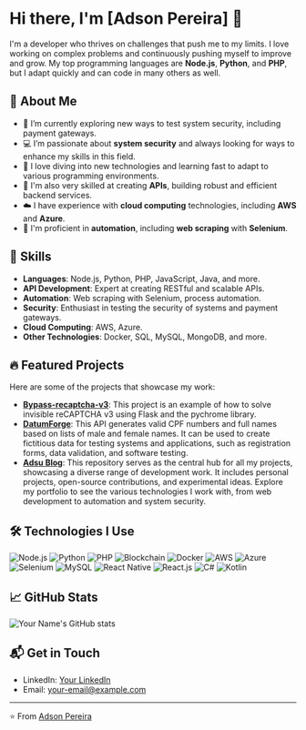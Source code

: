 # Hi there, I'm [Adson Pereira] 👋

I'm a developer who thrives on challenges that push me to my limits. I love working on complex problems and continuously pushing myself to improve and grow. My top programming languages are **Node.js**, **Python**, and **PHP**, but I adapt quickly and can code in many others as well.

## 🌟 About Me

- 🔭 I’m currently exploring new ways to test system security, including payment gateways.
- 💻 I’m passionate about **system security** and always looking for ways to enhance my skills in this field.
- 🚀 I love diving into new technologies and learning fast to adapt to various programming environments.
- 🔧 I'm also very skilled at creating **APIs**, building robust and efficient backend services.
- ☁️ I have experience with **cloud computing** technologies, including **AWS** and **Azure**.
- 🤖 I'm proficient in **automation**, including **web scraping** with **Selenium**.

## 💼 Skills

- **Languages**: Node.js, Python, PHP, JavaScript, Java, and more.
- **API Development**: Expert at creating RESTful and scalable APIs.
- **Automation**: Web scraping with Selenium, process automation.
- **Security**: Enthusiast in testing the security of systems and payment gateways.
- **Cloud Computing**: AWS, Azure.
- **Other Technologies**: Docker, SQL, MySQL, MongoDB, and more.

## 🔥 Featured Projects

Here are some of the projects that showcase my work:

- **[Bypass-recaptcha-v3](https://github.com/adsu13/recaptcha-bypassv3)**: This project is an example of how to solve invisible reCAPTCHA v3 using Flask and the pychrome library.
- **[DatumForge](https://github.com/adsu13/DatumForge)**: This API generates valid CPF numbers and full names based on lists of male and female names. It can be used to create fictitious data for testing systems and applications, such as registration forms, data validation, and software testing.
- **[Adsu Blog](https://github.com/adsu13/adsu-blog)**: This repository serves as the central hub for all my projects, showcasing a diverse range of development work. It includes personal projects, open-source contributions, and experimental ideas. Explore my portfolio to see the various technologies I work with, from web development to automation and system security.

## 🛠️ Technologies I Use

![Node.js](https://img.shields.io/badge/-Node.js-339933?logo=node.js&logoColor=white&style=flat)
![Python](https://img.shields.io/badge/-Python-3776AB?logo=python&logoColor=white&style=flat)
![PHP](https://img.shields.io/badge/-PHP-777BB4?logo=php&logoColor=white&style=flat)
![Blockchain](https://img.shields.io/badge/-Blockchain-121D33?logo=blockchain&logoColor=white&style=flat)
![Docker](https://img.shields.io/badge/-Docker-2496ED?logo=docker&logoColor=white&style=flat)
![AWS](https://img.shields.io/badge/-AWS-FF9900?logo=amazon-aws&logoColor=white&style=flat)
![Azure](https://img.shields.io/badge/-Azure-0078D4?logo=microsoft-azure&logoColor=white&style=flat)
![Selenium](https://img.shields.io/badge/-Selenium-43B02A?logo=selenium&logoColor=white&style=flat)
![MySQL](https://img.shields.io/badge/-MySQL-4479A1?logo=mysql&logoColor=white&style=flat)
![React Native](https://img.shields.io/badge/-React%20Native-61DAFB?logo=react&logoColor=black&style=flat)
![React.js](https://img.shields.io/badge/-React.js-61DAFB?logo=react&logoColor=black&style=flat)
![C#](https://img.shields.io/badge/-C%23-239120?logo=c-sharp&logoColor=white&style=flat)
![Kotlin](https://img.shields.io/badge/-Kotlin-0095D5?logo=kotlin&logoColor=white&style=flat)

## 📈 GitHub Stats

![Your Name's GitHub stats](https://github-readme-stats.vercel.app/api?username=adsu13&show_icons=true&theme=radical)

## 📬 Get in Touch

- LinkedIn: [Your LinkedIn](https://www.linkedin.com/in/adson-pereira-170b111a0/)
- Email: [your-email@example.com](mailto:adsondev.contato@gmail.com)

---

⭐️ From [Adson Pereira](https://github.com/adsu13)
